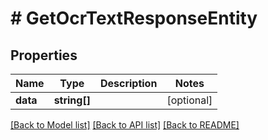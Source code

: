 # # GetOcrTextResponseEntity

## Properties

Name | Type | Description | Notes
------------ | ------------- | ------------- | -------------
**data** | **string[]** |  | [optional]

[[Back to Model list]](../../README.md#models) [[Back to API list]](../../README.md#endpoints) [[Back to README]](../../README.md)
